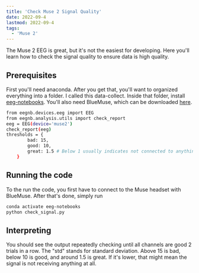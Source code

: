 ```yaml
---
title: 'Check Muse 2 Signal Quality'
date: 2022-09-4
lastmod: 2022-09-4
tags:
  - 'Muse 2'
---
```


The Muse 2 EEG is great, but it's not the easiest for developing. Here you'll learn how to check the signal quality to ensure data is high quality. 

## Prerequisites

First you'll need anaconda. After you get that, you'll want to organized everything into a folder. I called this data-collect. Inside that folder, install [eeg-notebooks](https://neurotechx.github.io/eeg-notebooks/getting_started/installation.html). You'll also need BlueMuse, which can be downloaded [here](https://github.com/kowalej/BlueMuse).

```bash
from eegnb.devices.eeg import EEG
from eegnb.analysis.utils import check_report
eeg = EEG(device='muse2')
check_report(eeg)
thresholds = {
        bad: 15,
        good: 10,
        great: 1.5 # Below 1 usually indicates not connected to anything
    }
```

## Running the code

To the run the code, you first have to connect to the Muse headset with BlueMuse. After that's done, simply run

```bash
conda activate eeg-notebooks
python check_signal.py
```

## Interpreting

You should see the output repeatedly checking until all channels are good 2 trials in a row. The "std" stands for standard deviation. Above 15 is bad, below 10 is good, and around 1.5 is great. If it's lower, that might mean the signal is not receiving anything at all. 
